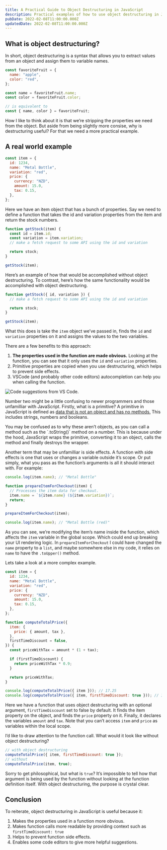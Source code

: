 ```yaml
---
title: A Practical Guide to Object Destructuring in JavaScript
description: Practical examples of how to use object destructuring in JavaScript.
pubDate: 2022-02-08T11:00:00.000Z
updatedDate: 2022-02-08T11:00:00.000Z
---
```


## What is object destructuring?

In short, object destructuring is a syntax that allows you to extract values from an object and assign them to variable names.

```javascript
const favoriteFruit = {
  name: "apple",
  color: "red",
};

const name = favoriteFruit.name;
const color = favoriteFruit.color;

// is equivalent to
const { name, color } = favoriteFruit;
```

How I like to think about it is that we’re stripping the properties we need from the object. But aside from being slightly more consise, why is destructuring useful? For that we need a more practical example.

## A real world example

```javascript
const item = {
  id: 1234,
  name: "Metal Bottle",
  variation: "red",
  price: {
    currency: "NZD",
    amount: 15.0,
    tax: 0.15,
  },
};
```

Here we have an item object that has a bunch of properties. Say we need to define a function that takes the id and variation properties from the item and return the stock numbers.

```javascript
function getStock(item) {
  const id = item.id;
  const variation = item.variation;
  // make a fetch request to some API using the id and variation

  return stock;
}

getStock(item);
```

Here’s an example of how that would be accomplished without object destructuring. To contrast, here’s how the same functionality would be accomplished with object destructuring.

```javascript
function getStock({ id, variation }) {
  // make a fetch request to some API using the id and variation

  return stock;
}

getStock(item);
```

What this does is take the `item` object we’ve passed in, finds the `id` and `variation` properties on it and assigns the values to the two variables.

There are a few benefits to this approach:

1. **The properties used in the function are made obvious.** Looking at the function, you can see that it only uses the `id` and `variation` properties.
2. Primitive properties are copied when you use destructuring, which helps to prevent side effects.
3. VSCode (and probably other code editors) autocompletion can help you when calling the function.

![Code suggestions from VS Code.](/blog-images/codeSuggestion.webp)

Number two might be a little confusing to newer programmers and those unfamilliar with JavaScript. Firstly, what is a primitive? A primitive in JavaScript is defined as [data that is not an object and has no methods.](https://developer.mozilla.org/en-US/docs/Glossary/Primitive#:~:text=data%20that%20is%20not%20an%20object%20and%20has%20no%20methods.) This includes strings, numbers and booleans.

<aside>
You may be confused as to why these aren’t objects, as you can call a method such as the `.toString()` method on a number. This is because under the hood, JavaScript wraps the primitive, converting it to an object, calls the method and finally destroys the wrapper.
</aside>

Another term that may be unfamilliar is side effects. A function with side effects is one that uses or changes a variable outside it’s scope. Or put simply, what you pass as the function’s arguments is all it should interact with. For example:

```javascript
console.log(item.name); // "Metal Bottle"

function prepareItemForCheckout(item) {
  // Processes the item data for checkout.
  item.name = `${item.name} (${item.variation})`;
  return;
}

prepareItemForCheckout(item);

console.log(item.name); // "Metal Bottle (red)"
```

As you can see, we’re modifying the item’s name inside the function, which affects the `item` variable in the global scope. Which could end up breaking your UI rendering logic. In `prepareItemForCheckout` I could have changed the `name` property to a `list`, and maybe somewhere else in my code, it relies on `name` to have the `.toUpper()` method.

Lets take a look at a more complex example.

```javascript
const item = {
  id: 1234,
  name: "Metal Bottle",
  variation: "red",
  price: {
    currency: "NZD",
    amount: 15.0,
    tax: 0.15,
  },
};

function computeTotalPrice({
  item: {
    price: { amount, tax },
  },
  firstTimeDiscount = false,
}) {
  const priceWithTax = amount * (1 + tax);

  if (firstTimeDiscount) {
    return priceWithTax * 0.9;
  }

  return priceWithTax;
}

console.log(computeTotalPrice({ item })); // 17.25
console.log(computeTotalPrice({ item, firstTimeDiscount: true })); // 15.525
```

Here we have a function that uses object destructuring with an optional argument, `firstTimeDiscount` set to false by default. It finds the item property on the object, and finds the `price` property on it. Finally, it declares the variables `amount` and `tax`. Note that you can’t access `item` and `price` as variables within the local scope.

I’d like to draw attention to the function call. What would it look like without object destructuring?

```javascript
// with object destructuring
computeTotalPrice({ item, firstTimeDiscount: true });
// without
computeTotalPrice(item, true);
```

Sorry to get philosophical, but what is `true`? It’s impossible to tell how that argument is being used by the function without looking at the function definition itself. With object destructuring, the purpose is crystal clear.

## Conclusion

To reiterate, object destructuring in JavaScript is useful because it:

1. Makes the properties used in a function more obvious.
2. Makes function calls more readable by providing context such as `firstTimeDiscount: true`
3. Helps to prevent function side effects.
4. Enables some code editors to give more helpful suggestions.
